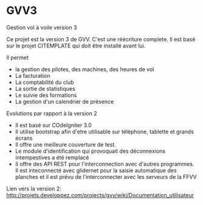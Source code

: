 # GVV3
Gestion vol à voile version 3

Ce projet est la version 3 de GVV. C'est une réécriture complete. Il est basé sur le projet CITEMPLATE qui doit être installé avant lui.

Il permet 
* la gestion des pilotes, des machines, des heures de vol
* La facturation
* La comptabilité du club
* La sortie de statistiques
* Le suivie des formations
* La gestion d'un calendrier de présence


Evolutions par rapport à la version 2
* Il est basé sur COdeIgniter 3.0
* Il utilise bootstrap afin d'etre utilisable sur téléphone, tablette et grands écrans
* Il offre une meilleure couverture de test.
* Le module d'identification qui provoquait des déconnexions intempestives a été remplacé
* Il offre des API REST pour l'interconnection avec d'autres programmes. Il est inteconnecté avec glidernet pour la saisie automatique des planches et il est prévu de l'interconnecter avec les serveurs de la FFVV

Lien vers la version 2: http://projets.developpez.com/projects/gvv/wiki/Documentation_utilisateur
